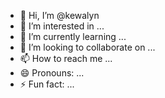 - 👋 Hi, I’m @kewalyn
- 👀 I’m interested in ...
- 🌱 I’m currently learning ...
- 💞️ I’m looking to collaborate on ...
- 📫 How to reach me ...
- 😄 Pronouns: ...
- ⚡ Fun fact: ...

<!---
kewalyn/kewalyn is a ✨ special ✨ repository because its `README.md` (this file) appears on your GitHub profile.
You can click the Preview link to take a look at your changes.
--->
